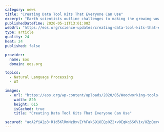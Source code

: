 ```yaml
---
category: news
title: "Creating Data Tool Kits That Everyone Can Use"
excerpt: "Earth scientists outline challenges to making the growing wealth of available data more accessible and to using data services for interdisciplinary research and applications."
publishedDateTime: 2020-05-11T13:01:00Z
webUrl: "https://eos.org/science-updates/creating-data-tool-kits-that-everyone-can-use"
type: article
quality: 24
heat: 24
published: false

provider:
  name: Eos
  domain: eos.org

topics:
  - Natural Language Processing
  - AI

images:
  - url: "https://eos.org/wp-content/uploads/2020/05/Woodworking-tools-pegboard-pixabay.jpg"
    width: 820
    height: 615
    isCached: true
    title: "Creating Data Tool Kits That Everyone Can Use"

secured: "aoA2fiA2p3+R1d5KlRmNzBxvZYhFakS918EQp0Z2+vOEqKq6S6Vix/8ZpQerqHtfznFAQE5SwJDetNaFb8nK0Z09kKT+v6f0BgxCKsycXyWNOzec20n0/+S3NU3OmLwvX06VuW677SAtzTytDKQts1jjfRJptzlvQgsw328de29KPRAIp+QfVQMqsg3qyixbmtv98KruiixLziiCATNirjwekA6Is1pp5a3yM5nzttrri9hJkmeqfHQPV7vtiPQnU3YDru0Uj/cOxwnKaLQBoyQoUo6if02AiJPDCtxUfj7aCJhptCu2t2lpdmpvZHn35mhydVsLw4uFbmPQX+sn/9fQp8rx3BQM1z/hO7/GmcOFTToKLQ+MrxVYx3wRjna089wycvsN3kdpZC+du0lsmAEI0rf+HUWhU/HE4sSdWCx2uH0NLRy6ZuurH8p5VzTlVAkNQ16VKQ0hY2BkvykVRN7+pIm52yvFjnZ21lXnH/k=;xCI5eBUYEp8YO85YmzMKXw=="
---
```


